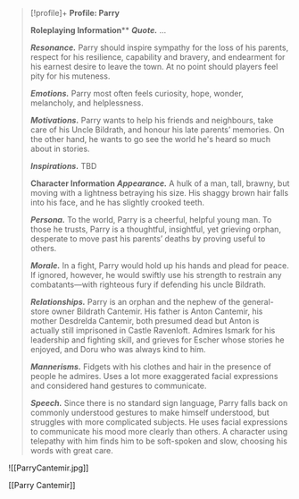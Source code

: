 > [!profile]+ **Profile: Parry**
>
> **Roleplaying Information****
> ***Quote.*** ...
> 
> ***Resonance.*** Parry should inspire sympathy for the loss of his parents, respect for his resilience, capability and bravery, and endearment for his earnest desire to leave the town. At no point should players feel pity for his muteness.
>
> ***Emotions.*** Parry most often feels curiosity, hope, wonder, melancholy, and helplessness.
>
> ***Motivations.*** Parry wants to help his friends and neighbours, take care of his Uncle Bildrath, and honour his late parents’ memories. On the other hand, he wants to go see the world he's heard so much about in stories.
>
> ***Inspirations.*** TBD
>
> **Character Information**
> ***Appearance.*** A hulk of a man, tall, brawny, but moving with a lightness betraying his size. His shaggy brown hair falls into his face, and he has slightly crooked teeth.
>
> ***Persona.*** To the world, Parry is a cheerful, helpful young man. To those he trusts, Parry is a thoughtful, insightful, yet grieving orphan, desperate to move past his parents’ deaths by proving useful to others.
>
> ***Morale.*** In a fight, Parry would hold up his hands and plead for peace. If ignored, however, he would swiftly use his strength to restrain any combatants—with righteous fury if defending his uncle Bildrath.
>
> ***Relationships.*** Parry is an orphan and the nephew of the general-store owner Bildrath Cantemir. His father is Anton Cantemir, his mother Desdrelda Cantemir, both presumed dead but Anton is actually still imprisoned in Castle Ravenloft. Admires Ismark for his leadership and fighting skill, and grieves for Escher whose stories he enjoyed, and Doru who was always kind to him.
>
> ***Mannerisms.*** Fidgets with his clothes and hair in the presence of people he admires. Uses a lot more exaggerated facial expressions and considered hand gestures to communicate.
>
> ***Speech.*** Since there is no standard sign language, Parry falls back on commonly understood gestures to make himself understood, but struggles with more complicated subjects. He uses facial expressions to communicate his mood more clearly than others.
> A character using telepathy with him finds him to be soft-spoken and slow, choosing his words with great care.

![[ParryCantemir.jpg]]

[[Parry Cantemir]]